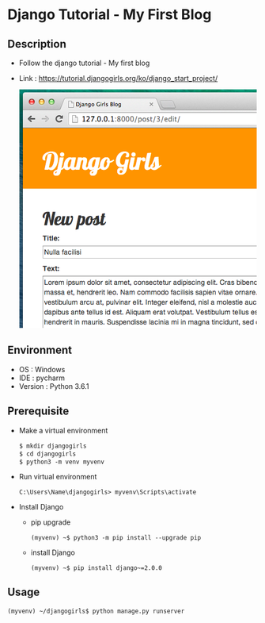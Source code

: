 # Django Tutorial - My First Blog

## Description

- Follow the django tutorial - My first blog

- Link : https://tutorial.djangogirls.org/ko/django_start_project/

  ![img](./img.png)



## Environment

- OS : Windows
- IDE : pycharm
- Version : Python 3.6.1



## Prerequisite

- Make a virtual environment

  ```shell
  $ mkdir djangogirls
  $ cd djangogirls
  $ python3 -m venv myvenv
  ```

- Run virtual environment

  ```shell
  C:\Users\Name\djangogirls> myvenv\Scripts\activate
  ```

- Install Django

  - pip upgrade

    ```shell
    (myvenv) ~$ python3 -m pip install --upgrade pip
    ```

  - install Django

    ```shell
    (myvenv) ~$ pip install django~=2.0.0
    ```



## Usage

```shell
(myvenv) ~/djangogirls$ python manage.py runserver
```

